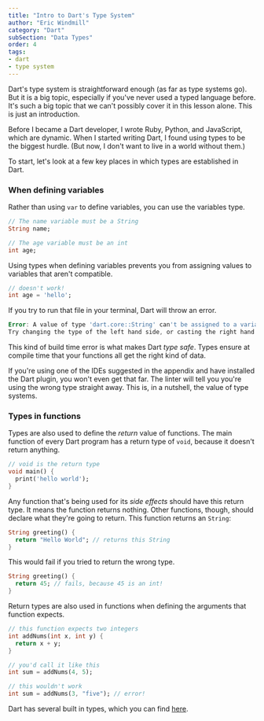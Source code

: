 ```yaml
---
title: "Intro to Dart's Type System"
author: "Eric Windmill"
category: "Dart"
subSection: "Data Types"
order: 4
tags:
- dart
- type system
---
```


Dart's type system is straightforward enough (as far as type systems go). But it is a big topic, especially if you've never used a typed language before. It's such a big topic that we can't possibly cover it in this lesson alone. This is just an introduction.

Before I became a Dart developer, I wrote Ruby, Python, and JavaScript, which are dynamic. When I started writing Dart, I found using types to be the biggest hurdle. (But now, I don't want to live in a world without them.)
 
To start, let's look at a few key places in which types are established in Dart.

### When defining variables

Rather than using `var` to define variables, you can use the variables type.

```dart
// The name variable must be a String
String name;

// The age variable must be an int
int age;
```

Using types when defining variables prevents you from assigning values to variables that aren't
 compatible.

```dart
// doesn't work!
int age = 'hello';
```

If you try to run that file in your terminal, Dart will throw an error.

```dart
Error: A value of type 'dart.core::String' can't be assigned to a variable of type 'dart.core::int'.
Try changing the type of the left hand side, or casting the right hand side to 'dart.core::int'.
```

This kind of build time error is what makes Dart _type safe_. Types ensure at compile time that your
 functions all get the right kind of data. 

<span class="tip"> 
If you're using one of the IDEs suggested in the appendix and have installed the Dart plugin, you won't even get that far. The linter will tell you you're using the wrong type straight away. This is, in a nutshell, the value of type systems.
</span>

### Types in functions

Types are also used to define the _return_ value of functions. The main function of every Dart program has a return type of `void`, because it doesn't return anything.

```dart
// void is the return type
void main() {
  print('hello world');
}
```

Any function that's being used for its _side effects_ should have this return type. It means the function returns nothing. Other functions, though, should declare what they're going to return. This function returns an `String`:

```dart
String greeting() {
  return "Hello World"; // returns this String
}
```

This would fail if you tried to return the wrong type.

```dart
String greeting() {
  return 45; // fails, because 45 is an int!
}
```

Return types are also used in functions when defining the arguments that function expects. 

```dart
// this function expects two integers
int addNums(int x, int y) {
  return x + y;
}

// you'd call it like this
int sum = addNums(4, 5);

// this wouldn't work
int sum = addNums(3, "five"); // error!
```

Dart has several built in types, which you can find [here]().

